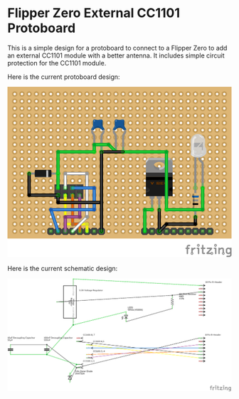# Flipper Zero External CC1101 Protoboard

This is a simple design for a protoboard to connect to a Flipper Zero to add an external CC1101 module with a better antenna. It includes simple circuit protection for the CC1101 module. 

Here is the current protoboard design:

![Protoboard Design in Fritzer](Breadboard.png)

Here is the current schematic design: 

![Schematic Design in Fritzer](Schematic.png)